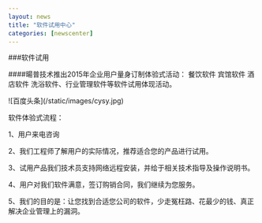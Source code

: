 ```yaml
---
layout: news
title: "软件试用中心"
categories: [newscenter]
---
```

###软件试用 

<p>
####暘普技术推出2015年企业用户量身订制体验式活动： 餐饮软件  宾馆软件  酒店软件   洗浴软件、行业管理软件等软件试用体现活动。
<p>
![百度头条](/static/images/cysy.jpg)
<p>
软件体验式流程：
<p>
1、用户来电咨询
<p>
2、我们工程师了解用户的实际情况，推荐适合您的产品进行试用。
<p>
3、试用产品我们技术员支持网络远程安装，并给于相关技术指导及操作说明书。
<p>
4、用户对我们软件满意，签订购销合同，我们继续为您服务。
<p>
5、我们的目的是：让您找到合适您公司的软件，少走冤枉路、花最少的钱、真正解决企业管理上的漏洞。
<p>